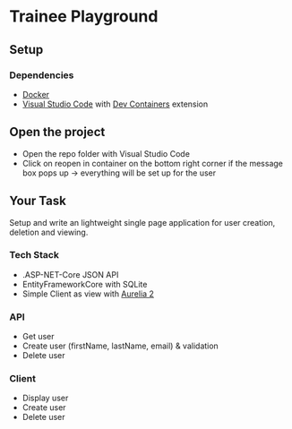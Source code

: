 # Trainee Playground

## Setup
### Dependencies
* [Docker](https://www.docker.com/products/docker-desktop/)
* [Visual Studio Code](https://code.visualstudio.com/) with [Dev Containers](https://marketplace.visualstudio.com/items?itemName=ms-vscode-remote.remote-containers) extension

## Open the project
* Open the repo folder with Visual Studio Code
* Click on reopen in container on the bottom right corner if the message box pops up -> everything will be set up for the user

## Your Task
Setup and write an lightweight single page application for user creation, deletion and viewing.

### Tech Stack
* .ASP-NET-Core JSON API
* EntityFrameworkCore with SQLite
* Simple Client as view with [Aurelia 2](https://aurelia.io/)

### API
- Get user
- Create user (firstName, lastName, email) & validation
- Delete user
 
### Client
* Display user
* Create user
* Delete user